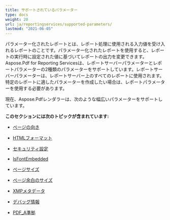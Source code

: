 ```yaml
---
title: サポートされているパラメーター
type: docs
weight: 20
url: ja/reportingservices/supported-parameters/
lastmod: "2021-06-05"
---
```


パラメーター化されたレポートとは、レポート処理に使用される入力値を受け入れるレポートのことです。パラメーター化されたレポートを使用すると、レポートの実行時に設定された値に基づいてレポートの出力を変更できます。Aspose.Pdf for Reporting Servicesは、レポートサーバーパラメーターとレポートパラメーターの2種類のパラメーターをサポートしています。レポートサーバーパラメーターは、レポートサーバー上のすべてのレポートに使用されます。特定のレポートに適したパラメーターを作成したい場合は、レポートパラメーターを使用する必要があります。

現在、Aspose.Pdfレンダラーは、次のような幅広いパラメーターをサポートしています。

**このセクションには次のトピックが含まれています:**

- [ページの向き](/pdf/reportingservices/page-orientation/)
- [HTMLフォーマット](/pdf/reportingservices/html-formatting/)
- [セキュリティ設定](/pdf/reportingservices/security-setting/)
- [IsFontEmbedded](/pdf/reportingservices/isfontembedded/)

- [ページサイズ](/pdf/reportingservices/pagesize/)
- [ページ余白のサイズ](/pdf/reportingservices/page-margin-size/)
- [XMPメタデータ](/pdf/reportingservices/xmp-metadata/)
- [デバッグ情報](/pdf/reportingservices/debug-information/)
- [PDF_A準拠](/pdf/reportingservices/pdf_a-conformance/)